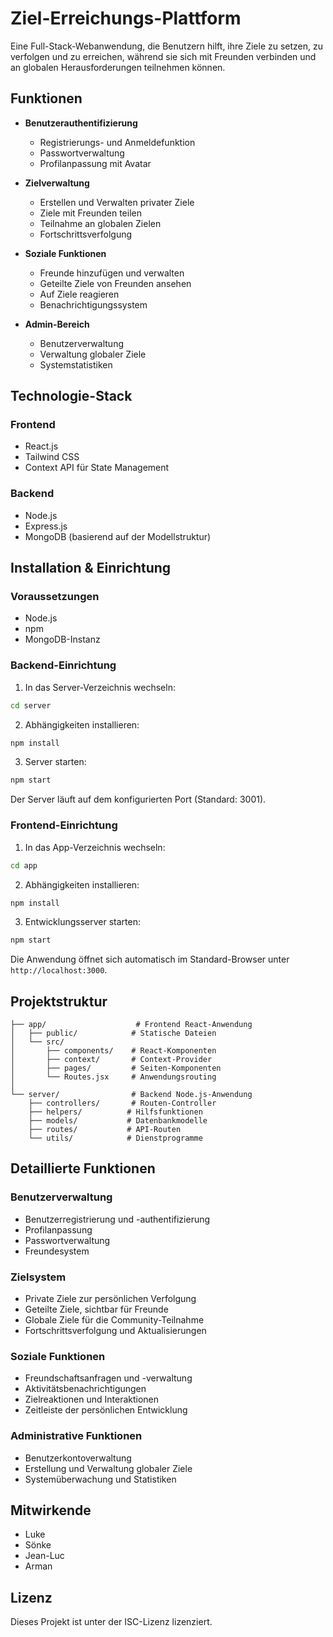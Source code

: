 # Ziel-Erreichungs-Plattform

Eine Full-Stack-Webanwendung, die Benutzern hilft, ihre Ziele zu setzen, zu verfolgen und zu erreichen, während sie sich mit Freunden verbinden und an globalen Herausforderungen teilnehmen können.

## Funktionen

-   **Benutzerauthentifizierung**

    -   Registrierungs- und Anmeldefunktion
    -   Passwortverwaltung
    -   Profilanpassung mit Avatar

-   **Zielverwaltung**

    -   Erstellen und Verwalten privater Ziele
    -   Ziele mit Freunden teilen
    -   Teilnahme an globalen Zielen
    -   Fortschrittsverfolgung

-   **Soziale Funktionen**

    -   Freunde hinzufügen und verwalten
    -   Geteilte Ziele von Freunden ansehen
    -   Auf Ziele reagieren
    -   Benachrichtigungssystem

-   **Admin-Bereich**
    -   Benutzerverwaltung
    -   Verwaltung globaler Ziele
    -   Systemstatistiken

## Technologie-Stack

### Frontend

-   React.js
-   Tailwind CSS
-   Context API für State Management

### Backend

-   Node.js
-   Express.js
-   MongoDB (basierend auf der Modellstruktur)

## Installation & Einrichtung

### Voraussetzungen

-   Node.js
-   npm
-   MongoDB-Instanz

### Backend-Einrichtung

1. In das Server-Verzeichnis wechseln:

```bash
cd server
```

2. Abhängigkeiten installieren:

```bash
npm install
```

3. Server starten:

```bash
npm start
```

Der Server läuft auf dem konfigurierten Port (Standard: 3001).

### Frontend-Einrichtung

1. In das App-Verzeichnis wechseln:

```bash
cd app
```

2. Abhängigkeiten installieren:

```bash
npm install
```

3. Entwicklungsserver starten:

```bash
npm start
```

Die Anwendung öffnet sich automatisch im Standard-Browser unter `http://localhost:3000`.

## Projektstruktur

```
├── app/                    # Frontend React-Anwendung
│   ├── public/            # Statische Dateien
│   └── src/
│       ├── components/    # React-Komponenten
│       ├── context/       # Context-Provider
│       ├── pages/         # Seiten-Komponenten
│       └── Routes.jsx     # Anwendungsrouting
│
└── server/                # Backend Node.js-Anwendung
    ├── controllers/       # Routen-Controller
    ├── helpers/          # Hilfsfunktionen
    ├── models/           # Datenbankmodelle
    ├── routes/           # API-Routen
    └── utils/            # Dienstprogramme
```

## Detaillierte Funktionen

### Benutzerverwaltung

-   Benutzerregistrierung und -authentifizierung
-   Profilanpassung
-   Passwortverwaltung
-   Freundesystem

### Zielsystem

-   Private Ziele zur persönlichen Verfolgung
-   Geteilte Ziele, sichtbar für Freunde
-   Globale Ziele für die Community-Teilnahme
-   Fortschrittsverfolgung und Aktualisierungen

### Soziale Funktionen

-   Freundschaftsanfragen und -verwaltung
-   Aktivitätsbenachrichtigungen
-   Zielreaktionen und Interaktionen
-   Zeitleiste der persönlichen Entwicklung

### Administrative Funktionen

-   Benutzerkontoverwaltung
-   Erstellung und Verwaltung globaler Ziele
-   Systemüberwachung und Statistiken

## Mitwirkende

-   Luke
-   Sönke
-   Jean-Luc
-   Arman

## Lizenz

Dieses Projekt ist unter der ISC-Lizenz lizenziert.
